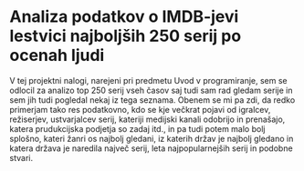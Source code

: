 # Analiza podatkov o IMDB-jevi lestvici najboljših 250 serij po ocenah ljudi
V tej projektni nalogi, narejeni pri predmetu Uvod v programiranje,
sem se odlocil za analizo top 250 serij vseh časov saj tudi sam rad gledam serije in
sem jih tudi pogledal nekaj iz tega seznama.
Obenem se mi pa zdi, da redko primerjam tako res podatkovno,
kdo se kje večkrat pojavi od igralcev, režiserjev, ustvarjalcev serij,
kateriji medijski kanali odobrijo in prenašajo, katera prudukcijska podjetja so zadaj itd.,
in pa tudi potem malo bolj splošno, kateri žanri os najbolj gledani,
iz katerih držav je najbolj gledano in katera država je naredila
največ serij, leta najpopularnejših serij in podobne stvari.